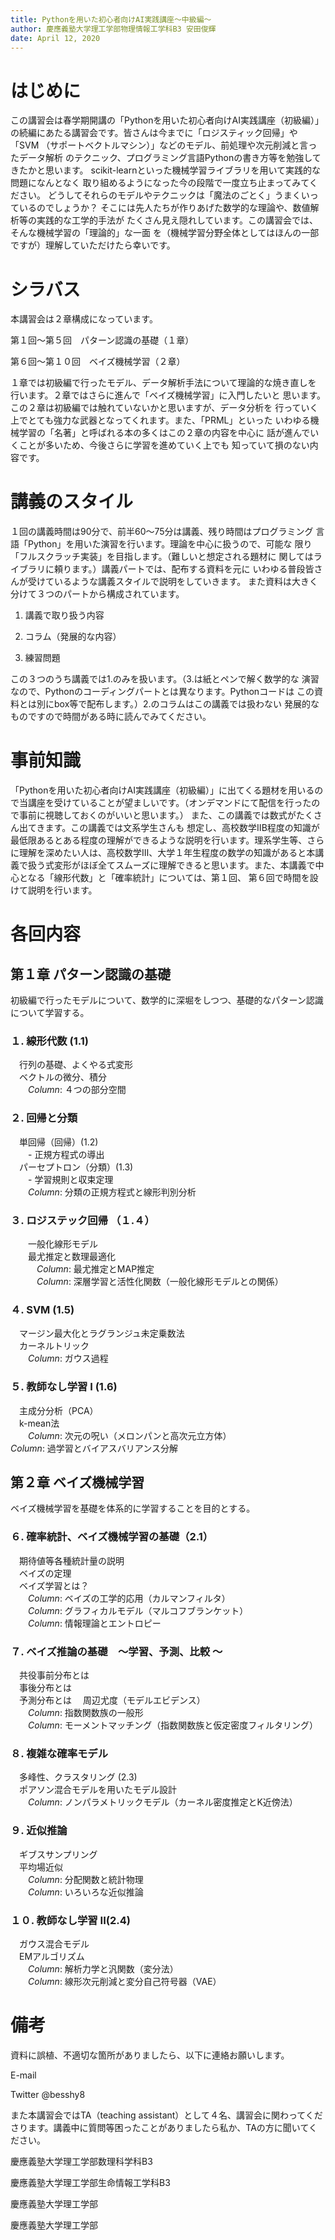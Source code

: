```yaml
---
title: Pythonを用いた初心者向けAI実践講座〜中級編〜
author: 慶應義塾大学理工学部物理情報工学科B3 安田俊輝
date: April 12, 2020
---
```


# はじめに
この講習会は春学期開講の「Pythonを用いた初心者向けAI実践講座（初級編）」
の続編にあたる講習会です。皆さんは今までに「ロジスティック回帰」や「SVM
（サポートベクトルマシン）」などのモデル、前処理や次元削減と言ったデータ解析
のテクニック、プログラミング言語Pythonの書き方等を勉強してきたかと思います。
scikit-learnといった機械学習ライブラリを用いて実践的な問題になんとなく
取り組めるようになった今の段階で一度立ち止まってみてください。
どうしてそれらのモデルやテクニックは「魔法のごとく」うまくいっているのでしょうか？
そこには先人たちが作りあげた数学的な理論や、数値解析等の実践的な工学的手法が
たくさん見え隠れしています。この講習会では、そんな機械学習の「理論的」な一面
を（機械学習分野全体としてはほんの一部ですが）理解していただけたら幸いです。

# シラバス
本講習会は２章構成になっています。

第１回〜第５回　パターン認識の基礎（１章）

第６回〜第１０回　ベイズ機械学習（２章）

１章では初級編で行ったモデル、データ解析手法について理論的な焼き直しを
行います。２章ではさらに進んで「ベイズ機械学習」に入門したいと
思います。この２章は初級編では触れていないかと思いますが、データ分析を
行っていく上でとても強力な武器となってくれます。また、「PRML」といった
いわゆる機械学習の「名著」と呼ばれる本の多くはこの２章の内容を中心に
話が進んでいくことが多いため、今後さらに学習を進めていく上でも
知っていて損のない内容です。

# 講義のスタイル
１回の講義時間は90分で、前半60〜75分は講義、残り時間はプログラミング
言語「Python」を用いた演習を行います。理論を中心に扱うので、可能な
限り「フルスクラッチ実装」を目指します。（難しいと想定される題材に
関してはライブラリに頼ります。）講義パートでは、配布する資料を元に
いわゆる普段皆さんが受けているような講義スタイルで説明をしていきます。
また資料は大きく分けて３つのパートから構成されています。

1. 講義で取り扱う内容

2. コラム（発展的な内容）

3. 練習問題

この３つのうち講義では1.のみを扱います。（3.は紙とペンで解く数学的な
演習なので、Pythonのコーディングパートとは異なります。Pythonコードは
この資料とは別にbox等で配布します。）2.のコラムはこの講義では扱わない
発展的なものですので時間がある時に読んでみてください。

# 事前知識
「Pythonを用いた初心者向けAI実践講座（初級編）」に出てくる題材を用いるので当講座を受けていることが望ましいです。（オンデマンドにて配信を行ったので事前に視聴しておくのがいいと思います。）
また、この講義では数式がたくさん出てきます。この講義では文系学生さんも
想定し、高校数学ⅡB程度の知識が最低限あるとある程度の理解ができるような説明を行います。理系学生等、さらに理解を深めたい人は、高校数学Ⅲ、大学１年生程度の数学の知識があると本講義で扱う式変形がほぼ全てスムーズに理解できると思います。また、本講義で中心となる「線形代数」と「確率統計」については、第１回、
第６回で時間を設けて説明を行います。

# 各回内容
## 第１章 パターン認識の基礎
初級編で行ったモデルについて、数学的に深堀をしつつ、基礎的なパターン認識について学習する。  

### １. 線形代数 (1.1)
　行列の基礎、よくやる式変形  
　ベクトルの微分、積分  
　　$Column$: ４つの部分空間  

### ２. 回帰と分類
　単回帰（回帰）(1.2)  
　　- 正規方程式の導出  
　パーセプトロン（分類）(1.3)  
　　- 学習規則と収束定理  
　　$Column$: 分類の正規方程式と線形判別分析

### ３. ロジステック回帰 （１.４）
　　一般化線形モデル  
　　最尤推定と数理最適化  
　　　$Column$: 最尤推定とMAP推定  
  　　　$Column$: 深層学習と活性化関数（一般化線形モデルとの関係）

### ４. SVM (1.5)
　マージン最大化とラグランジュ未定乗数法  
　カーネルトリック  
　　$Column$: ガウス過程  

### ５. 教師なし学習 I (1.6)
　主成分分析（PCA）          
　k-mean法  
　　$Column$: 次元の呪い（メロンパンと高次元立方体）  
   $Column$: 過学習とバイアスバリアンス分解
## 第２章 ベイズ機械学習
ベイズ機械学習を基礎を体系的に学習することを目的とする。

### ６. 確率統計、ベイズ機械学習の基礎（2.1）
　期待値等各種統計量の説明  
　ベイズの定理  
　ベイズ学習とは？   
　　$Column$: ベイズの工学的応用（カルマンフィルタ）  
　　$Column$: グラフィカルモデル（マルコフブランケット）  
　　$Column$: 情報理論とエントロピー

### ７. ベイズ推論の基礎　〜学習、予測、比較 〜
　共役事前分布とは  
　事後分布とは  
　予測分布とは
　周辺尤度（モデルエビデンス）    
　　$Column$: 指数関数族の一般形  
　　$Column$: モーメントマッチング（指数関数族と仮定密度フィルタリング）  
  

### ８. 複雑な確率モデル
　多峰性、クラスタリング (2.3)  
　ポアソン混合モデルを用いたモデル設計  
　　$Column$: ノンパラメトリックモデル（カーネル密度推定とK近傍法）  

### ９. 近似推論
　ギブスサンプリング  
　平均場近似  
　　$Column$: 分配関数と統計物理  
　　$Column$: いろいろな近似推論  

### １０. 教師なし学習 II(2.4)
　ガウス混合モデル  
 　EMアルゴリズム  
　　$Column$: 解析力学と汎関数（変分法）  
　　$Column$: 線形次元削減と変分自己符号器（VAE）  


# 備考
資料に誤植、不適切な箇所がありましたら、以下に連絡お願いします。

E-mail 

Twitter @besshy8

また本講習会ではTA（teaching assistant）として４名、講習会に関わってくだ
さります。講義中に質問等困ったことがありましたら私か、TAの方に聞いてください。

慶應義塾大学理工学部数理科学科B3

慶應義塾大学理工学部生命情報工学科B3

慶應義塾大学理工学部

慶應義塾大学理工学部
